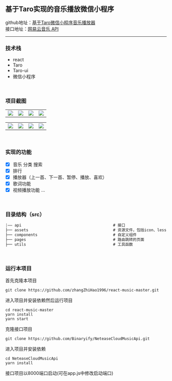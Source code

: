 ## 基于Taro实现的音乐播放微信小程序

github地址：[基于Taro微信小程序音乐播放器](https://github.com/Roommain/Taro-music)  
接口地址：[网易云音乐 API](https://binaryify.github.io/NeteaseCloudMusicApi/#/)
<hr/>

### 技术栈
 - react 
 - Taro
 - Taro-ui
 - 微信小程序

<br/>

### 项目截图
<table>
	 <tr>
        <td><img src='https://img-blog.csdnimg.cn/20190308124144379.gif'></img></td>
        <td><img src='https://img-blog.csdnimg.cn/20190308124247852.gif'></img></td>
        <td><img src='https://img-blog.csdnimg.cn/20190308134737187.gif'></img></td>
         <td><img src='https://img-blog.csdnimg.cn/20190308134901875.gif'></img></td>
    </tr>
</table>
<table>
	 <tr>
        <td><img src='https://img-blog.csdnimg.cn/2019030813592034.png'></img></td>
        <td><img src='https://img-blog.csdnimg.cn/20190308140452717.gif'></img></td>
        <td><img src='https://img-blog.csdnimg.cn/20190308141114131.gif'></img></td>
        <td><img src='https://img-blog.csdnimg.cn/20190308140526928.gif'></img></td>
    </tr>
</table>

<br/>


### 实现的功能
- [x] 音乐 分类 搜索
- [x] 排行
- [x] 播放器（上一首、下一首、暂停、播放、喜欢）
- [x] 歌词功能
- [x] 视频播放功能
 ...
<br/>

### 目录结构（src）

```javascript
|—— api                                        # 接口
├── assets                                     # 资源文件，包括icon、less公共文件                     
├── components                                 # 自定义组件
├── pages                                      # 路由跳转的页面
├── utils                                      # 工具函数                          
```

<br/>


### 运行本项目
首先克隆本项目

```shell
git clone https://github.com/zhangZhiHao1996/react-music-master.git
```

进入项目并安装依赖然后运行项目

```shell
cd react-music-master
yarn install 
yarn start
```

克隆接口项目

```shell
git clone https://github.com/Binaryify/NeteaseCloudMusicApi.git
```

进入项目并安装依赖

```
cd NeteaseCloudMusicApi
yarn install 
```

接口项目以8000端口启动(可在app.js中修改启动端口)

<br/>


<br/>

